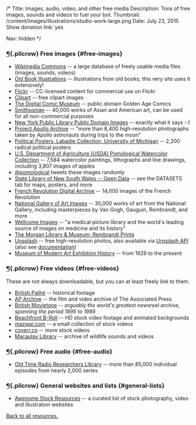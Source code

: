 /*
Title: Images, audio, video, and other free media
Description: Tons of free images, sounds and videos to fuel your bot.
Thumbnail: /content/images/illustrations/studio-work-large.png
Date: July 23, 2015
Show donation link: yes

Nav: hidden
*/



### [¶](#free-images){.pilcrow} Free images {#free-images}

- [Wikimedia Commons](https://commons.wikimedia.org/wiki/Main_Page) -- a large database of freely usable media files (images, sounds, videos)
- [Old Book Illustrations](http://www.oldbookillustrations.com/) -- illustrations from old books; this very site uses it extensively!
- [Flickr](https://www.flickr.com/search/?q=&l=commderiv&ct=0&mt=all&adv=1) -- CC-licensed content for commercial use on Flickr
- [Clipart](https://openclipart.org/) -- free clipart images
- [The Digital Comic Museum](http://digitalcomicmuseum.com/) -- public domain Golden Age Comics
- [Smithsonian](http://www.asia.si.edu/collections/edan/default.cfm) -- 40,000 works of Asian and American art, can be used for all non-commercial purposes
- [New York Public Library Public Domain Images](http://digitalcollections.nypl.org/search/index?utf8=%E2%9C%93&keywords=&filters[rights][]=pd) -- exactly what it says :-)
- [Project Apollo Archive](https://www.flickr.com/photos/projectapolloarchive/) -- "more than 8,400 high-resolution photographs taken by Apollo astronauts during trips to the moon"
- [Political Posters, Labadie Collection, University of Michigan](http://quod.lib.umich.edu/l/lbc2ic?cc=lbc2ic;page=index;c=lbc2ic) -- 2,200 radical political posters
- [U.S. Department of Agriculture (USDA) Pomological Watercolor Collection](http://usdawatercolors.nal.usda.gov/pom/home.xhtml) -- 7,584 watercolor paintings, lithographs and line drawings, including 3,807 images of apples
 - [@pomological](/bots/twitterbots/pomological/) tweets these images randomly
- [State Library of New South Wales -- Open Data](http://www.sl.nsw.gov.au/using/search/open_data.html) -- see the DATASETS tab for maps, posters, and more
- [French Revolution Digital Archive](http://frda.stanford.edu/) -- 14,000 images of the French Revolution
- [National Gallery of Art Images](https://images.nga.gov/?service=category&action=show_content_page&language=en&category=16) -- 35,000 works of art from the National Gallery, including masterpieces by Van Gogh, Gauguin, Rembrandt, and more
- [Wellcome Images](http://wellcomeimages.org/) -- "a medical picture library and the world's leading source of images on medicine and its history"
- [The Morgan Library & Museum: Rembrandt Prints](http://www.themorgan.org/rembrandt)
- [Unsplash](https://unsplash.com/) -- free high-resolution photos, also available via [Unsplash API](https://source.unsplash.com/) (also see [documentation](https://unsplash.com/documentation))
- [Museum of Modern Art Exhibition History](http://www.moma.org/calendar/exhibitions/history) -- from 1929 to the present 

### [¶](#free-videos){.pilcrow} Free videos {#free-videos}
These are not always downloadable, but you can at least freely link to them.

- [British Pathé](https://www.youtube.com/user/britishpathe/videos) -- historical footage
- [AP Archive](https://www.youtube.com/c/aparchive) -- the film and video archive of The Associated Press
- [British Movietone](https://www.youtube.com/channel/UCHq777_waKMJw6SZdABmyaA) -- *arguably the world's greatest newsreel archive, spanning the period 1895 to 1986*
- [Beachfront B-Roll](http://www.beachfrontbroll.com/) -- HD stock video footage and animated backgrounds
- [mazwai.com](http://mazwai.com/#/videos) -- a small collection of stock videos
- [coverr.co](http://www.coverr.co/) -- more stock videos
- [Macaulay Library](http://macaulaylibrary.org/) -- archive of wildlife sounds and videos

### [¶](#free-audio){.pilcrow} Free audio {#free-audio}

- [Old Time Radio Researchers Library](http://www.otrrlibrary.org/index.html) -- more than 85,000 individual episodes from nearly 2,000 series


### [¶](#general-lists){.pilcrow} General websites and lists {#general-lists}

- [Awesome Stock Resources](https://github.com/neutraltone/awesome-stock-resources) -- a curated list of stock photography, video and illustration websites

[Back to all resources.](/resources)